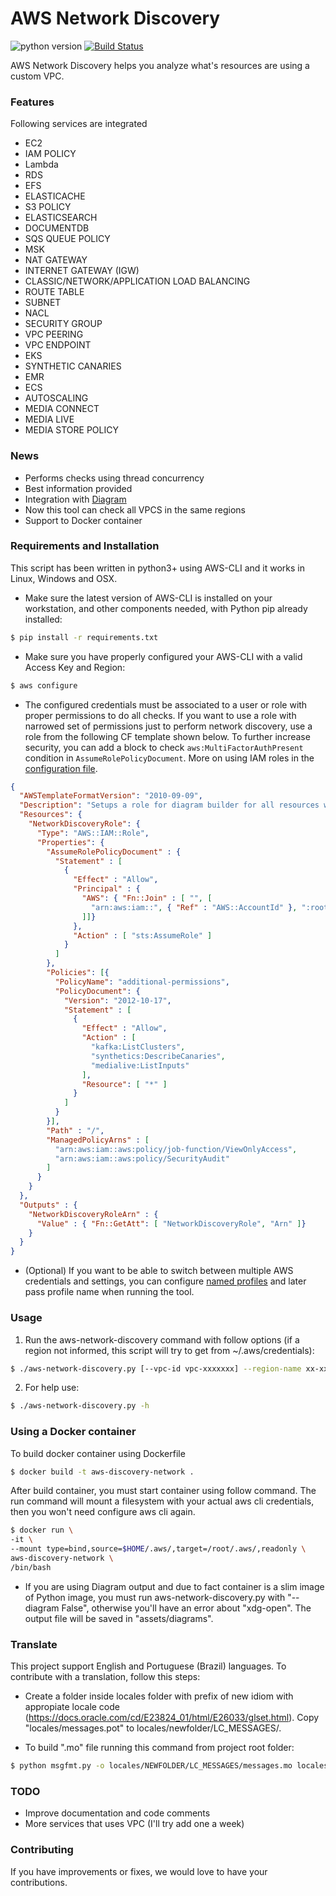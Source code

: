 # AWS Network Discovery

![python version](https://img.shields.io/badge/python-3.6%2C3.7%2C3.8-blue?logo=python)
[![Build Status](https://travis-ci.org/joemccann/dillinger.svg?branch=master)](https://travis-ci.org/joemccann/dillinger)

AWS Network Discovery helps you analyze what's resources are using a custom VPC.

### Features

Following services are integrated

- EC2
- IAM POLICY
- Lambda
- RDS
- EFS 
- ELASTICACHE
- S3 POLICY
- ELASTICSEARCH
- DOCUMENTDB
- SQS QUEUE POLICY
- MSK
- NAT GATEWAY
- INTERNET GATEWAY (IGW)
- CLASSIC/NETWORK/APPLICATION LOAD BALANCING
- ROUTE TABLE
- SUBNET
- NACL
- SECURITY GROUP
- VPC PEERING
- VPC ENDPOINT
- EKS
- SYNTHETIC CANARIES
- EMR 
- ECS
- AUTOSCALING
- MEDIA CONNECT
- MEDIA LIVE
- MEDIA STORE POLICY

### News

- Performs checks using thread concurrency
- Best information provided
- Integration with [Diagram](https://github.com/mingrammer/diagrams)
- Now this tool can check all VPCS in the same regions
- Support to Docker container

### Requirements and Installation

This script has been written in python3+ using AWS-CLI and it works in Linux, Windows and OSX.

- Make sure the latest version of AWS-CLI is installed on your workstation, and other components needed, with Python pip already installed:

```sh
$ pip install -r requirements.txt
```

- Make sure you have properly configured your AWS-CLI with a valid Access Key and Region:

```sh
$ aws configure
```

- The configured credentials must be associated to a user or role with proper permissions to do all checks. If you want to use a role with narrowed set of permissions just to perform network discovery, use a role from the following CF template shown below. To further increase security, you can add a block to check `aws:MultiFactorAuthPresent` condition in `AssumeRolePolicyDocument`. More on using IAM roles in the [configuration file](https://docs.aws.amazon.com/cli/latest/userguide/cli-configure-role.html).

```json
{
  "AWSTemplateFormatVersion": "2010-09-09",
  "Description": "Setups a role for diagram builder for all resources within an account",
  "Resources": {
    "NetworkDiscoveryRole": {
      "Type": "AWS::IAM::Role",
      "Properties": {
        "AssumeRolePolicyDocument" : {
          "Statement" : [
            {
              "Effect" : "Allow",
              "Principal" : {
                "AWS": { "Fn::Join" : [ "", [
                  "arn:aws:iam::", { "Ref" : "AWS::AccountId" }, ":root"
                ]]}
              },
              "Action" : [ "sts:AssumeRole" ]
            }
          ]
        },
        "Policies": [{
          "PolicyName": "additional-permissions",
          "PolicyDocument": {
            "Version": "2012-10-17",
            "Statement" : [
              {
                "Effect" : "Allow",
                "Action" : [
                  "kafka:ListClusters",
                  "synthetics:DescribeCanaries",
                  "medialive:ListInputs"
                ],
                "Resource": [ "*" ]
              }
            ]
          }
        }],
        "Path" : "/",
        "ManagedPolicyArns" : [
          "arn:aws:iam::aws:policy/job-function/ViewOnlyAccess",
          "arn:aws:iam::aws:policy/SecurityAudit"
        ]
      }
    }
  },
  "Outputs" : {
    "NetworkDiscoveryRoleArn" : {
      "Value" : { "Fn::GetAtt": [ "NetworkDiscoveryRole", "Arn" ]}
    }
  }
}
```

- (Optional) If you want to be able to switch between multiple AWS credentials and settings, you can configure [named profiles](https://docs.aws.amazon.com/cli/latest/userguide/cli-configure-profiles.html) and later pass profile name when running the tool.

### Usage

1. Run the aws-network-discovery command with follow options (if a region not informed, this script will try to get from ~/.aws/credentials):

```sh
$ ./aws-network-discovery.py [--vpc-id vpc-xxxxxxx] --region-name xx-xxxx-xxx [--profile-name profile] [--diagram True/False]
```

2. For help use:

```sh
$ ./aws-network-discovery.py -h
```

### Using a Docker container

To build docker container using Dockerfile

```sh
$ docker build -t aws-discovery-network .
```

After build container, you must start container using follow command. The run command will mount a filesystem with your actual aws cli credentials, then you won't need configure aws cli again.

```sh
$ docker run \
-it \
--mount type=bind,source=$HOME/.aws/,target=/root/.aws/,readonly \
aws-discovery-network \
/bin/bash

```

- If you are using Diagram output and due to fact container is a slim image of Python image, you must run aws-network-discovery.py with "--diagram False", otherwise you'll have an error about "xdg-open". The output file will be saved in "assets/diagrams".

### Translate

This project support English and Portuguese (Brazil) languages. To contribute with a translation, follow this steps:

- Create a folder inside locales folder with prefix of new idiom with appropiate locale code (https://docs.oracle.com/cd/E23824_01/html/E26033/glset.html). Copy "locales/messages.pot" to locales/newfolder/LC_MESSAGES/.

- To build ".mo" file running this command from project root folder:

```sh
$ python msgfmt.py -o locales/NEWFOLDER/LC_MESSAGES/messages.mo locales/NEWFOLDER/LC_MESSAGES/messages
```

### TODO

- Improve documentation and code comments
- More services that uses VPC (I'll try add one a week)

### Contributing

If you have improvements or fixes, we would love to have your contributions. 